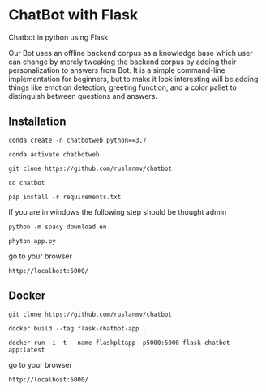 # ChatBot with Flask
Chatbot in python using Flask


Our Bot uses an offline backend corpus as a knowledge base which user can change by merely tweaking the backend corpus by adding their personalization to answers from Bot. It is a simple command-line implementation for beginners, but to make it look interesting will be adding things like emotion detection, greeting function, and a color pallet to distinguish between questions and answers.



## Installation



```
conda create -n chatbotweb python==3.7
```

```
conda activate chatbotweb
```

```
git clone https://github.com/ruslanmv/chatbot
```

```
cd chatbot
```

```
pip install -r requirements.txt
```

If you are in windows the following step should be thought admin 

```
python -m spacy download en
```

```
phyton app.py
```

go to  your browser

```
http://localhost:5000/
```



## Docker

```
git clone https://github.com/ruslanmv/chatbot
```

```
docker build --tag flask-chatbot-app .
```

```
docker run -i -t --name flaskpltapp -p5000:5000 flask-chatbot-app:latest
```

go to your browser

```
http://localhost:5000/
```

